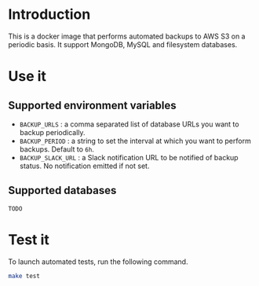# Introduction

This is a docker image that performs automated backups to AWS S3 on a periodic basis. It support MongoDB, MySQL and filesystem databases.


# Use it

## Supported environment variables

- `BACKUP_URLS` : a comma separated list of database URLs you want to backup periodically.
- `BACKUP_PERIOD` : a string to set the interval at which you want to perform backups. Default to `6h`.
- `BACKUP_SLACK_URL` : a Slack notification URL to be notified of backup status. No notification emitted if not set.

## Supported databases

`TODO`


# Test it

To launch automated tests, run the following command.

```bash
make test
```
